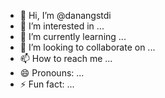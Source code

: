 - 👋 Hi, I’m @danangstdi
- 👀 I’m interested in ...
- 🌱 I’m currently learning ...
- 💞️ I’m looking to collaborate on ...
- 📫 How to reach me ...
- 😄 Pronouns: ...
- ⚡ Fun fact: ...

<!---
danangstdi/danangstdi is a ✨ special ✨ repository because its `README.md` (this file) appears on your GitHub profile.
You can click the Preview link to take a look at your changes.
--->
